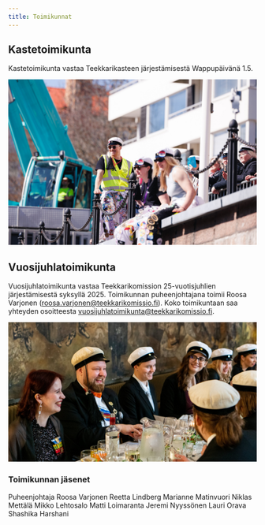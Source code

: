 ```yaml
---
title: Toimikunnat
---
```

## Kastetoimikunta

Kastetoimikunta vastaa Teekkarikasteen järjestämisestä Wappupäivänä 1.5.

![kastetoimikunta](kastetoimikunta.jpg "kastetoimikunta")

## Vuosijuhlatoimikunta

Vuosijuhlatoimikunta vastaa Teekkarikomission 25-vuotisjuhlien järjestämisestä syksyllä 2025. Toimikunnan puheenjohtajana toimii Roosa Varjonen ([roosa.varjonen@teekkarikomissio.fi](mailto:roosa.varjonen@teekkarikomissio.fi)). Koko toimikuntaan saa yhteyden osoitteesta [vuosijuhlatoimikunta@teekkarikomissio.fi](mailto:vuosijuhlatoimikunta@teekkarikomissio.fi). 

![vujutmk](vujutmk.jpg "vujutmk")

### Toimikunnan jäsenet

Puheenjohtaja Roosa Varjonen
Reetta Lindberg
Marianne Matinvuori
Niklas Mettälä
Mikko Lehtosalo
Matti Loimaranta
Jeremi Nyyssönen
Lauri Orava
Shashika Harshani
